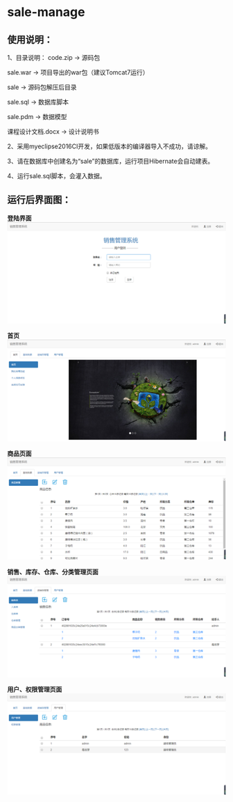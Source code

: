 # sale-manage

## 使用说明：

1、目录说明：
code.zip -> 源码包

sale.war -> 项目导出的war包（建议Tomcat7运行）

sale -> 源码包解压后目录

sale.sql -> 数据库脚本

sale.pdm -> 数据模型

课程设计文档.docx -> 设计说明书


2、采用myeclipse2016CI开发，如果低版本的编译器导入不成功，请谅解。

3、请在数据库中创建名为“sale”的数据库，运行项目Hibernate会自动建表。

4、运行sale.sql脚本，会灌入数据。

## 运行后界面图：

**登陆界面**
![avatar](../img/web/show1.png)

**首页**
![avatar](../img/web/show2.png)

**商品页面**
![avatar](../img/web/show3.png)

**销售、库存、仓库、分类管理页面**
![avatar](../img/web/show4.png)

**用户、权限管理页面**
![avatar](../img/web/show5.png)